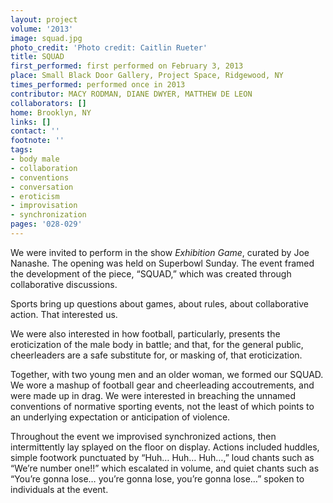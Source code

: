 ```yaml
---
layout: project
volume: '2013'
image: squad.jpg
photo_credit: 'Photo credit: Caitlin Rueter'
title: SQUAD
first_performed: first performed on February 3, 2013
place: Small Black Door Gallery, Project Space, Ridgewood, NY
times_performed: performed once in 2013
contributor: MACY RODMAN, DIANE DWYER, MATTHEW DE LEON
collaborators: []
home: Brooklyn, NY
links: []
contact: ''
footnote: ''
tags:
- body male
- collaboration
- conventions
- conversation
- eroticism
- improvisation
- synchronization
pages: '028-029'
---
```


We were invited to perform in the show _Exhibition Game_, curated by Joe Nanashe. The opening was held on Superbowl Sunday. The event framed the development of the piece, “SQUAD,” which was created through collaborative discussions.

Sports bring up questions about games, about rules, about collaborative action. That interested us.

We were also interested in how football, particularly, presents the eroticization of the male body in battle; and that, for the general public, cheerleaders are a safe substitute for, or masking of, that eroticization.

Together, with two young men and an older woman, we formed our SQUAD. We wore a mashup of football gear and cheerleading accoutrements, and were made up in drag. We were interested in breaching the unnamed conventions of normative sporting events, not the least of which points to an underlying expectation or anticipation of violence.

Throughout the event we improvised synchronized actions, then intermittently lay splayed on the floor on display. Actions included huddles, simple footwork punctuated by “Huh… Huh… Huh…,” loud chants such as “We’re number one!!” which escalated in volume, and quiet chants such as “You’re gonna lose… you’re gonna lose, you’re gonna lose…” spoken to individuals at the event.
